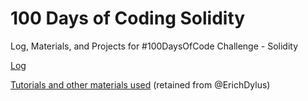 # 100 Days of Coding Solidity

Log, Materials, and Projects for #100DaysOfCode Challenge - Solidity

[Log](https://github.com/Karotoka/100-Days-Of-Coding-Solidity/blob/master/log.md)

[Tutorials and other materials used](https://github.com/ErichDylus/Smart-Contract-Resources/blob/master/Build.md) (retained from @ErichDylus)
